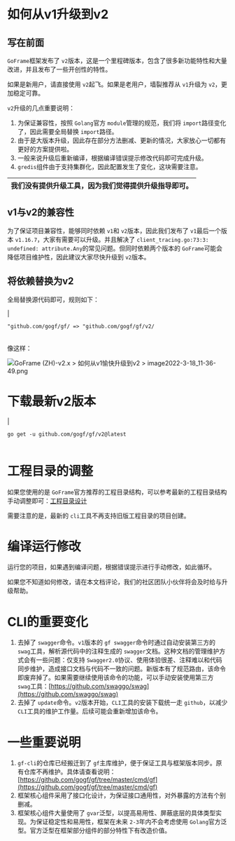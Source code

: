 # 如何从v1升级到v2

## 写在前面

`GoFrame`框架发布了 `v2`版本，这是一个里程碑版本，包含了很多新功能特性和大量改进，并且发布了一些开创性的特性。

如果是新用户，请直接使用 `v2`起飞。如果是老用户，墙裂推荐从 `v1`升级为 `v2`，更加稳定可靠。

`v2`升级的几点重要说明：

1. 为保证兼容性，按照 `Golang`官方 `module`管理的规范，我们将 `import`路径变化了，因此需要全局替换 `import`路径。
2. 由于是大版本升级，因此存在部分方法删减、更新的情况，大家放心一切都有更好的方案提供啦。
3. 一般来说升级后重新编译，根据编译错误提示修改代码即可完成升级。
4. `gredis`组件由于支持集群化，因此配置发生了变化，这块需要注意。

| 我们没有提供升级工具，因为我们觉得提供升级指导即可。 |
| ---------------------------------------------------- |

## v1与v2的兼容性

为了保证项目兼容性，能够同时依赖 `v1`和 `v2`版本，因此我们发布了 `v1`最后一个版本 `v1.16.7`，大家有需要可以升级。并且解决了 `client_tracing.go:73:3: undefined: attribute.Any`的常见问题。但同时依赖两个版本的 `GoFrame`可能会降低项目维护性，因此建议大家尽快升级到 `v2`版本。

## 将依赖替换为v2

全局替换源代码即可，规则如下：

|

```
"github.com/gogf/gf/ => "github.com/gogf/gf/v2/
```

|  |
| - |

像这样：

![](https://goframe.org/download/attachments/41281995/image2022-3-18_11-36-49.png?version=1&modificationDate=1647574455583&api=v2 "GoFrame (ZH)-v2.x &gt; 如何从v1愉快升级到v2 &gt; image2022-3-18_11-36-49.png")

# 下载最新v2版本

|

```
go get -u github.com/gogf/gf/v2@latest
```

|  |
| - |

# 工程目录的调整

如果您使用的是 `GoFrame`官方推荐的工程目录结构，可以参考最新的工程目录结构手动调整即可：[工程目录设计](https://goframe.org/pages/viewpage.action?pageId=30740166)

需要注意的是，最新的 `cli`工具不再支持旧版工程目录的项目创建。

# 编译运行修改

运行您的项目，如果遇到编译问题，根据错误提示进行手动修改，如此循环。

如果您不知道如何修改，请在本文档评论，我们的社区团队小伙伴将会及时给与升级帮助。

# CLI的重要变化

1. 去掉了 `swagger`命令。`v1`版本的 `gf swagger`命令时通过自动安装第三方的 `swag`工具，解析源代码中的注释生成的 `swagger`文档。这种文档的管理维护方式会有一些问题：仅支持 `Swagger2.0`协议、使用体验很差、注释难以和代码同步维护，造成接口文档与代码不一致的问题。新版本有了规范路由，该命令即废弃掉了。如果需要继续使用该命令的功能，可以手动安装使用第三方 `swag`工具：[https://github.com/swaggo/swag](https://github.com/swaggo/swag)
2. 去掉了 `update`命令。`v2`版本开始，`CLI`工具的安装下载统一走 `github`，以减少 `CLI`工具的维护工作量。后续可能会重新增加该命令。

# 一些重要说明

1. `gf-cli`的仓库已经搬迁到了 `gf`主库维护，便于保证工具与框架版本同步。原有仓库不再维护。具体请查看说明：[https://github.com/gogf/gf/tree/master/cmd/gf](https://github.com/gogf/gf/tree/master/cmd/gf)
2. 框架核心组件采用了接口化设计，为保证接口通用性，对外暴露的方法有个别删减。
3. 框架核心组件大量使用了 `gvar`泛型，以提高易用性、屏蔽底层的具体类型实现。为保证稳定性和易用性，框架在未来 `2-3`年内不会考虑使用 `Golang`官方泛型。官方泛型在框架部分组件的部分特性下有改造价值。
